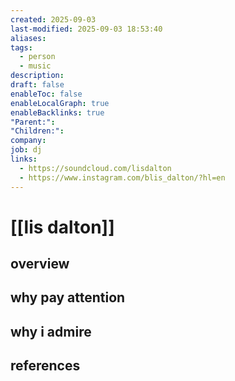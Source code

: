 ```yaml
---
created: 2025-09-03
last-modified: 2025-09-03 18:53:40
aliases:
tags:
  - person
  - music
description:
draft: false
enableToc: false
enableLocalGraph: true
enableBacklinks: true
"Parent:":
"Children:":
company:
job: dj
links:
  - https://soundcloud.com/lisdalton
  - https://www.instagram.com/blis_dalton/?hl=en
---
```


# [[lis dalton]]

## overview


## why pay attention


## why i admire


## references